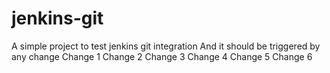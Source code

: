 # jenkins-git
A simple project to test jenkins git integration
And it should be triggered by any change
Change 1
Change 2
Change 3
Change 4
Change 5
Change 6
